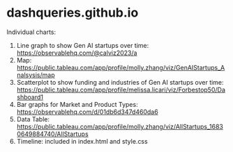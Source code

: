 # dashqueries.github.io

Individual charts: 
1. Line graph to show Gen AI startups over time: https://observablehq.com/@calviz2023/a
2. Map: https://public.tableau.com/app/profile/molly.zhang/viz/GenAIStartups_Analsysis/map
3. Scatterplot to show funding and industries of Gen AI startups over time: https://public.tableau.com/app/profile/melissa.licari/viz/Forbestop50/Dashboard1
4. Bar graphs for Market and Product Types: https://observablehq.com/d/01db6d347d460da6
5. Data Table: https://public.tableau.com/app/profile/molly.zhang/viz/AllStartups_16830649884740/AllStartups
6. Timeline: included in index.html and style.css
